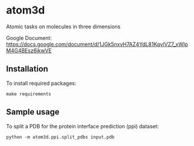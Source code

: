 # atom3d
Atomic tasks on molecules in three dimensions


Google Document:
https://docs.google.com/document/d/1JGk5nxvH7AZ4YdL81KqvIVZ7_xWlpM4G4BEsz6ikwVE

## Installation

To install required packages:

`make requirements`

## Sample usage

To split a PDB for the protein interface prediction (ppi) dataset:

`python -m atom3d.ppi.split_pdbs input.pdb`
